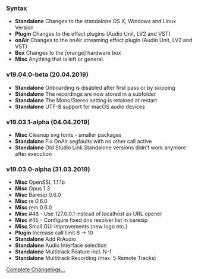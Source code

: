 ### Syntax

- **Standalone** Changes to the standalone OS X, Windows and Linux Version
- **Plugin** Changes to the effect plugins (Audio Unit, LV2 and VST)
- **onAir** Changes to the onAir streaming effect plugin (Audio Unit, LV2 and VST)
- **Box** Changes to the [orange] hardware box
- **Misc** Anything that is left or general.


### v19.04.0-beta (20.04.2019)

- **Standalone** Onboarding is disabled after first pass or by skipping
- **Standalone** The recordings are now stored in a subfolder
- **Standalone** The Mono/Stereo setting is retained at restart
- **Standalone** UTF-8 support for macOS audio devices


### v19.03.1-alpha (04.04.2019)

- **Misc** Cleanup svg fonts - smaller packages
- **Standalone** Fix OnAir segfaults with no other call active
- **Standalone** Old Studio Link Standalone versions didn't work anymore after execution


### v19.03.0-alpha (31.03.2019)

- **Misc** OpenSSL 1.1.1b
- **Misc** Opus 1.3
- **Misc** Baresip 0.6.0
- **Misc** re 0.6.0
- **Misc** rem 0.6.0
- **Misc** #48 - Use 127.0.0.1 instead of localhost as URL opener
- **Misc** #45 - Configure fixed dns resolver list in baresip
- **Misc** Small GUI improvements (new logo etc.)
- **Plugin** Increase call limit 8 -> 10
- **Standalone** Add RtAudio 
- **Standalone** Audio Interface selection
- **Standalone** Multitrack Feature incl. N-1
- **Standalone** Multitrack Recording (max. 5 Remote Tracks)



[Complete Changelogs...](https://github.com/Studio-Link/app/blob/v19.xx.x/CHANGELOG-ARCHIVE.md)

